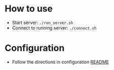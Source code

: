How to use
==========

* Start server: `./run_server.sh`
* Connect to running server: `./connect.sh`

Configuration
=============
* Follow the directions in configuration [README](config/readme.md)